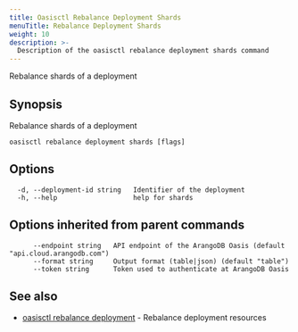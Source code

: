 ```yaml
---
title: Oasisctl Rebalance Deployment Shards
menuTitle: Rebalance Deployment Shards
weight: 10
description: >-
  Description of the oasisctl rebalance deployment shards command
---
```

Rebalance shards of a deployment

## Synopsis

Rebalance shards of a deployment

```
oasisctl rebalance deployment shards [flags]
```

## Options

```
  -d, --deployment-id string   Identifier of the deployment
  -h, --help                   help for shards
```

## Options inherited from parent commands

```
      --endpoint string   API endpoint of the ArangoDB Oasis (default "api.cloud.arangodb.com")
      --format string     Output format (table|json) (default "table")
      --token string      Token used to authenticate at ArangoDB Oasis
```

## See also

* [oasisctl rebalance deployment](rebalance-deployment.md)	 - Rebalance deployment resources

